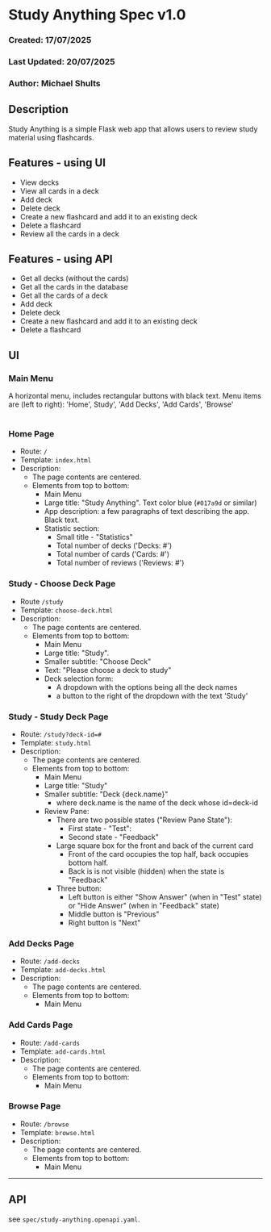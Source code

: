 # Study Anything Spec v1.0
### Created: 17/07/2025
### Last Updated: 20/07/2025
### Author: Michael Shults

## Description
Study Anything is a simple Flask web app that allows users to review study material using flashcards.


## Features - using UI
- View decks
- View all cards in a deck
- Add deck
- Delete deck
- Create a new flashcard and add it to an existing deck
- Delete a flashcard
- Review all the cards in a deck

## Features - using API
- Get all decks (without the cards)
- Get all the cards in the database
- Get all the cards of a deck
- Add deck
- Delete deck
- Create a new flashcard and add it to an existing deck
- Delete a flashcard

## UI

### Main Menu
A horizontal menu, includes rectangular buttons with black text.
Menu items are (left to right): 'Home', Study', 'Add Decks', 'Add Cards', 'Browse'
<br>
<br>

### Home Page
- Route: `/`
- Template: `index.html`
- Description:  
    - The page contents are centered.  
    - Elements from top to bottom:
        - Main Menu
        - Large title: "Study Anything". Text color blue (`#017a9d` or similar)
        - App description: a few paragraphs of text describing the app. Black text.
        - Statistic section:
            - Small title - "Statistics"
            - Total number of decks ('Decks: #')
            - Total number of cards ('Cards: #')
            - Total number of reviews ('Reviews: #')

### Study - Choose Deck Page
- Route `/study`
- Template: `choose-deck.html`
- Description:
    - The page contents are centered.  
    - Elements from top to bottom:
        - Main Menu
        - Large title: "Study".
        - Smaller subtitle: "Choose Deck"
        - Text: "Please choose a deck to study"
        - Deck selection form:
            - A dropdown with the options being all the deck names
            - a button to the right of the dropdown with the text 'Study'

### Study - Study Deck Page
- Route: `/study?deck-id=#`
- Template: `study.html`
- Description:
    - The page contents are centered.  
    - Elements from top to bottom:
        - Main Menu
        - Large title: "Study"
        - Smaller subtitle: "Deck {deck.name}"
            - where deck.name is the name of the deck whose id=deck-id
        - Review Pane:
           - There are two possible states ("Review Pane State"):
                - First state - "Test":
                - Second state - "Feedback"
            - Large square box for the front and back of the current card
                - Front of the card occupies the top half, back occupies bottom half.
                - Back is is not visible (hidden) when the state is "Feedback"
            - Three button:
                - Left button is either "Show Answer" (when in "Test" state) or "Hide Answer" (when in "Feedback" state)
                - Middle button is "Previous"
                - Right button is "Next"
         
### Add Decks Page
- Route: `/add-decks`
- Template: `add-decks.html`
- Description:
    - The page contents are centered.  
    - Elements from top to bottom:
        - Main Menu

### Add Cards Page
- Route: `/add-cards`
- Template: `add-cards.html`
- Description:
    - The page contents are centered.  
    - Elements from top to bottom:
        - Main Menu

### Browse Page
- Route: `/browse`
- Template: `browse.html`
- Description:
    - The page contents are centered.  
    - Elements from top to bottom:
        - Main Menu


---

## API

see `spec/study-anything.openapi.yaml`.






